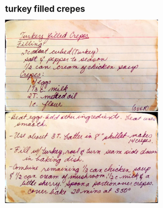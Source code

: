 turkey filled crepes
======================================
![Original Recipe 1](./imgs/turkey_filled_crepes-1.jpg "Original Recipe  1")
![Original Recipe 2](./imgs/turkey_filled_crepes-2.jpg "Original Recipe  2")
